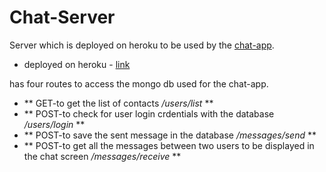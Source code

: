 # Chat-Server
Server which is deployed on heroku to be used by the [chat-app](https://github.com/supunvimukthi/ChatApp). 
- deployed on heroku - [link](https://evening-ridge-37409.herokuapp.com/) 
 
has four routes to access the mongo db used for the chat-app. 
- ** GET-to get the list of contacts */users/list* ** 
- ** POST-to check for user login crdentials with the database */users/login* ** 
- ** POST-to save the sent message in the database */messages/send* ** 
- ** POST-to get all the messages between two users to be displayed in the chat screen */messages/receive* ** 
